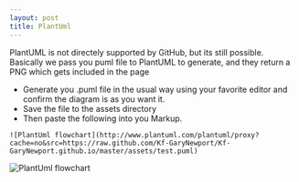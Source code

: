 ```yaml
---
layout: post
title: PlantUml
---
```


PlantUML is not directely supported by GitHub, but its still possible.
Basically we pass you puml file to PlantUML to generate, and they return a PNG which gets included in the page

* Generate you .puml file in the usual way using your favorite editor and confirm the diagram is as you want it.
* Save the file to the assets directory
* Then paste the following into you Markup. 

```
![PlantUml flowchart](http://www.plantuml.com/plantuml/proxy?cache=no&src=https://raw.github.com/Kf-GaryNewport/Kf-GaryNewport.github.io/master/assets/test.puml)
```

![PlantUml flowchart](http://www.plantuml.com/plantuml/proxy?cache=no&src=https://raw.github.com/Kf-GaryNewport/Kf-GaryNewport.github.io/master/assets/test.puml)

